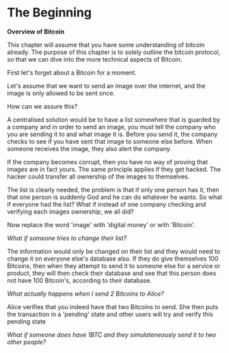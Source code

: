 # **The Beginning**

**Overview of Bitcoin**

This chapter will assume that you have some understanding of bitcoin already. The purpose of this chapter is to solely outline the bitcoin protocol, so that we can dive into the more technical aspects of Bitcoin.

First let's forget about a Bitcoin for a moment.

Let's assume that we want to send an image over the internet, and the image is only allowed to be sent once.

How can we assure this?

A centralised solution would be to have a list somewhere that is guarded by a company and in order to send an image, you must tell the company who you are sending it to and what image it is. Before you send it, the company checks to see if you have sent that image to someone else before. When someone receives the image, they also alert the company.

If the company becomes corrupt, then you have no way of proving that images are in fact yours. The same principle applies if they get hacked. The hacker could transfer all ownership of the images to themselves.

The list is clearly needed, the problem is that if only one person has it, then that one person is suddenly God and he can do whatever he wants. So what if everyone had the list? What if instead of one company checking and verifying each images ownership, we all did?

Now replace the word 'image' with 'digital money' or with 'Bitcoin'.

_What if someone tries to change their list?_

The information would only be changed on their list and they would need to change it on everyone else's database also. If they do give themselves 100 Bitcoins, then when they attempt to send it to someone else for a service or product, they will then check their database and see that this person does not have 100 Bitcoin's, according to _their_ database.  


_What actually happens when I send 2 Bitcoins to Alice?_

Alice verifies that you indeed have that two Bitcoins to send. She then puts the transaction in a 'pending' state and other users will try and verify this pending state

  
_What if someone does have 1BTC and they simulateneously send it to two other people?_





